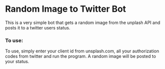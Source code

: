 # Random Image to Twitter Bot
This is a very simple bot that gets a random image from the unplash API and
posts it to a twitter users status.

### To use: 
To use, simply enter your client id from unsplash.com, all your authorization codes from twitter and run the program. A random image will be posted to your status.